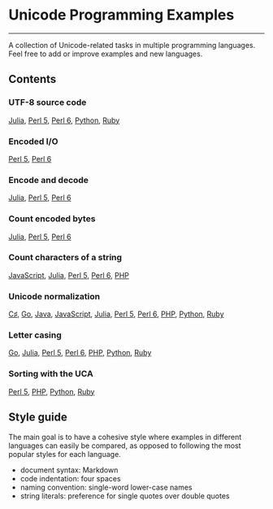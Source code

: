 # Unicode Programming Examples

--------------------------------------------------------------------------------
A collection of Unicode-related tasks in multiple programming languages. Feel
free to add or improve examples and new languages.

## Contents

### UTF-8 source code
[Julia](source-code/julia.md), [Perl 5](source-code/perl5.md), [Perl 6](source-code/perl6.md), [Python](source-code/python.md), [Ruby](source-code/ruby.md)

### Encoded I/O
[Perl 5](io/perl5.md), [Perl 6](io/perl6.md)

### Encode and decode
[Julia](encode-decode/julia.md), [Perl 5](encode-decode/perl5.md), [Perl 6](encode-decode/perl6.md)

### Count encoded bytes
[Julia](count-bytes/julia.md), [Perl 5](count-bytes/perl5.md), [Perl 6](count-bytes/perl6.md)

### Count characters of a string
[JavaScript](count-characters/javascript.md), [Julia](count-characters/julia.md), [Perl 5](count-characters/perl5.md), [Perl 6](count-characters/perl6.md), [PHP](count-characters/php.md)

### Unicode normalization
[C♯](normalization/csharp.md), [Go](normalization/go.md), [Java](normalization/java.md), [JavaScript](normalization/javascript.md), [Julia](normalization/julia.md), [Perl 5](normalization/perl5.md), [Perl 6](normalization/perl6.md), [PHP](normalization/php.md), [Python](normalization/python.md), [Ruby](normalization/ruby.md)

### Letter casing
[Go](letter-casing/go.md), [Julia](letter-casing/julia.md), [Perl 5](letter-casing/perl5.md), [Perl 6](letter-casing/perl6.md), [PHP](letter-casing/php.md), [Python](letter-casing/python.md), [Ruby](letter-casing/ruby.md)

### Sorting with the UCA
[Perl 5](sorting/perl5.md), [PHP](sorting/php.md), [Python](sorting/python.md), [Ruby](sorting/ruby.md)

## Style guide

The main goal is to have a cohesive style where examples in different languages
can easily be compared, as opposed to following the most popular styles for each
language.

* document syntax: Markdown
* code indentation: four spaces
* naming convention: single-word lower-case names
* string literals: preference for single quotes over double quotes
